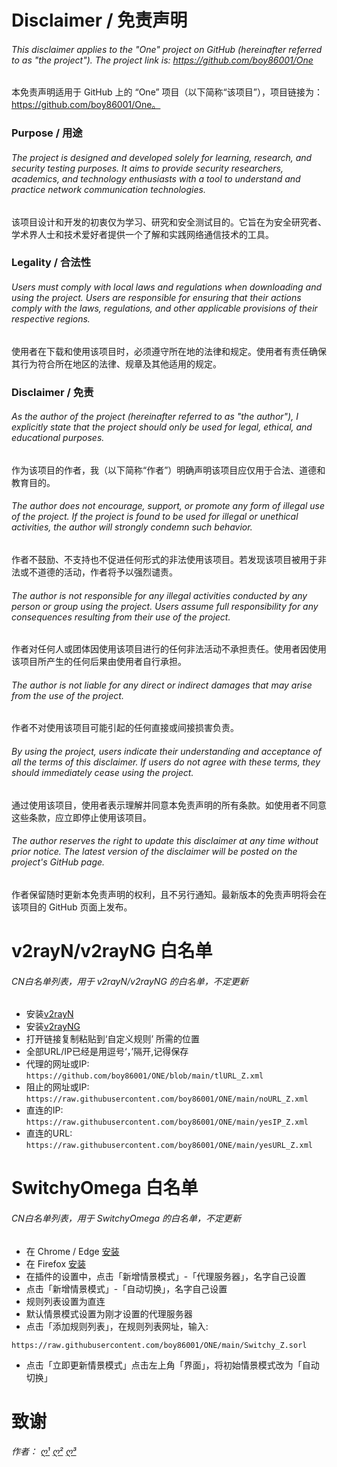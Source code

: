 # Disclaimer / 免责声明

###### This disclaimer applies to the "One" project on GitHub (hereinafter referred to as "the project"). The project link is: https://github.com/boy86001/One  

本免责声明适用于 GitHub 上的 “One” 项目（以下简称“该项目”），项目链接为：https://github.com/boy86001/One。

### Purpose / 用途

###### The project is designed and developed solely for learning, research, and security testing purposes. It aims to provide security researchers, academics, and technology enthusiasts with a tool to understand and practice network communication technologies.  
该项目设计和开发的初衷仅为学习、研究和安全测试目的。它旨在为安全研究者、学术界人士和技术爱好者提供一个了解和实践网络通信技术的工具。

### Legality / 合法性

###### Users must comply with local laws and regulations when downloading and using the project. Users are responsible for ensuring that their actions comply with the laws, regulations, and other applicable provisions of their respective regions.  
使用者在下载和使用该项目时，必须遵守所在地的法律和规定。使用者有责任确保其行为符合所在地区的法律、规章及其他适用的规定。

### Disclaimer / 免责

###### As the author of the project (hereinafter referred to as "the author"), I explicitly state that the project should only be used for legal, ethical, and educational purposes.  
作为该项目的作者，我（以下简称“作者”）明确声明该项目应仅用于合法、道德和教育目的。

###### The author does not encourage, support, or promote any form of illegal use of the project. If the project is found to be used for illegal or unethical activities, the author will strongly condemn such behavior.  
作者不鼓励、不支持也不促进任何形式的非法使用该项目。若发现该项目被用于非法或不道德的活动，作者将予以强烈谴责。

###### The author is not responsible for any illegal activities conducted by any person or group using the project. Users assume full responsibility for any consequences resulting from their use of the project.  
作者对任何人或团体因使用该项目进行的任何非法活动不承担责任。使用者因使用该项目所产生的任何后果由使用者自行承担。

###### The author is not liable for any direct or indirect damages that may arise from the use of the project.  
作者不对使用该项目可能引起的任何直接或间接损害负责。

###### By using the project, users indicate their understanding and acceptance of all the terms of this disclaimer. If users do not agree with these terms, they should immediately cease using the project.  
通过使用该项目，使用者表示理解并同意本免责声明的所有条款。如使用者不同意这些条款，应立即停止使用该项目。

###### The author reserves the right to update this disclaimer at any time without prior notice. The latest version of the disclaimer will be posted on the project's GitHub page.  
作者保留随时更新本免责声明的权利，且不另行通知。最新版本的免责声明将会在该项目的 GitHub 页面上发布。



# v2rayN/v2rayNG 白名单
######  CN白名单列表，用于 v2rayN/v2rayNG 的白名单，不定更新

- 安装[v2rayN](https://github.com/2dust/v2rayN)  
- 安装[v2rayNG](https://github.com/2dust/v2rayNG)
- 打开链接复制粘贴到‘自定义规则’ 所需的位置
- 全部URL/IP已经是用逗号‘，’隔开,记得保存
- 代理的网址或IP:
``https://github.com/boy86001/ONE/blob/main/tlURL_Z.xml
``
- 阻止的网址或IP:
``https://raw.githubusercontent.com/boy86001/ONE/main/noURL_Z.xml
``
- 直连的IP:
``https://raw.githubusercontent.com/boy86001/ONE/main/yesIP_Z.xml
``
- 直连的URL:
``https://raw.githubusercontent.com/boy86001/ONE/main/yesURL_Z.xml
``



# SwitchyOmega 白名单
###### CN白名单列表，用于 SwitchyOmega 的白名单，不定更新

- 在 Chrome / Edge  [安装](https://chrome.google.com/webstore/detail/proxy-switchyomega/padekgcemlokbadohgkifijomclgjgif) 
- 在  Firefox [安装](https://addons.mozilla.org/en-US/firefox/addon/switchyomega/) 
- 在插件的设置中，点击「新增情景模式」-「代理服务器」，名字自己设置
- 点击「新增情景模式」-「自动切换」，名字自己设置
- 规则列表设置为直连
- 默认情景模式设置为刚才设置的代理服务器
- 点击「添加规则列表」，在规则列表网址，输入:

``https://raw.githubusercontent.com/boy86001/ONE/main/Switchy_Z.sorl
``
- 点击「立即更新情景模式」点击左上角「界面」，将初始情景模式改为「自动切换」



# 致谢
###### 作者：   [ღ¹](https://github.com/boy86001)  [ღ²](https://github.com/Loyalsoldier/geoip)  [ღ³](https://github.com/pluwen/china-domain-allowlist)
